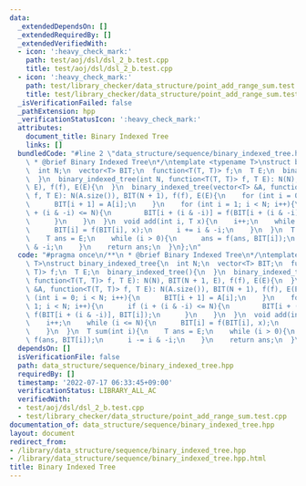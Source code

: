 ```yaml
---
data:
  _extendedDependsOn: []
  _extendedRequiredBy: []
  _extendedVerifiedWith:
  - icon: ':heavy_check_mark:'
    path: test/aoj/dsl/dsl_2_b.test.cpp
    title: test/aoj/dsl/dsl_2_b.test.cpp
  - icon: ':heavy_check_mark:'
    path: test/library_checker/data_structure/point_add_range_sum.test.cpp
    title: test/library_checker/data_structure/point_add_range_sum.test.cpp
  _isVerificationFailed: false
  _pathExtension: hpp
  _verificationStatusIcon: ':heavy_check_mark:'
  attributes:
    document_title: Binary Indexed Tree
    links: []
  bundledCode: "#line 2 \"data_structure/sequence/binary_indexed_tree.hpp\"\n/**\n\
    \ * @brief Binary Indexed Tree\n*/\ntemplate <typename T>\nstruct binary_indexed_tree{\n\
    \  int N;\n  vector<T> BIT;\n  function<T(T, T)> f;\n  T E;\n  binary_indexed_tree(){\n\
    \  }\n  binary_indexed_tree(int N, function<T(T, T)> f, T E): N(N), BIT(N + 1,\
    \ E), f(f), E(E){\n  }\n  binary_indexed_tree(vector<T> &A, function<T(T, T)>\
    \ f, T E): N(A.size()), BIT(N + 1), f(f), E(E){\n    for (int i = 0; i < N; i++){\n\
    \      BIT[i + 1] = A[i];\n    }\n    for (int i = 1; i < N; i++){\n      if (i\
    \ + (i & -i) <= N){\n        BIT[i + (i & -i)] = f(BIT[i + (i & -i)], BIT[i]);\n\
    \      }\n    }\n  }\n  void add(int i, T x){\n    i++;\n    while (i <= N){\n\
    \      BIT[i] = f(BIT[i], x);\n      i += i & -i;\n    }\n  }\n  T sum(int i){\n\
    \    T ans = E;\n    while (i > 0){\n      ans = f(ans, BIT[i]);\n      i -= i\
    \ & -i;\n    }\n    return ans;\n  }\n};\n"
  code: "#pragma once\n/**\n * @brief Binary Indexed Tree\n*/\ntemplate <typename\
    \ T>\nstruct binary_indexed_tree{\n  int N;\n  vector<T> BIT;\n  function<T(T,\
    \ T)> f;\n  T E;\n  binary_indexed_tree(){\n  }\n  binary_indexed_tree(int N,\
    \ function<T(T, T)> f, T E): N(N), BIT(N + 1, E), f(f), E(E){\n  }\n  binary_indexed_tree(vector<T>\
    \ &A, function<T(T, T)> f, T E): N(A.size()), BIT(N + 1), f(f), E(E){\n    for\
    \ (int i = 0; i < N; i++){\n      BIT[i + 1] = A[i];\n    }\n    for (int i =\
    \ 1; i < N; i++){\n      if (i + (i & -i) <= N){\n        BIT[i + (i & -i)] =\
    \ f(BIT[i + (i & -i)], BIT[i]);\n      }\n    }\n  }\n  void add(int i, T x){\n\
    \    i++;\n    while (i <= N){\n      BIT[i] = f(BIT[i], x);\n      i += i & -i;\n\
    \    }\n  }\n  T sum(int i){\n    T ans = E;\n    while (i > 0){\n      ans =\
    \ f(ans, BIT[i]);\n      i -= i & -i;\n    }\n    return ans;\n  }\n};"
  dependsOn: []
  isVerificationFile: false
  path: data_structure/sequence/binary_indexed_tree.hpp
  requiredBy: []
  timestamp: '2022-07-17 06:33:45+09:00'
  verificationStatus: LIBRARY_ALL_AC
  verifiedWith:
  - test/aoj/dsl/dsl_2_b.test.cpp
  - test/library_checker/data_structure/point_add_range_sum.test.cpp
documentation_of: data_structure/sequence/binary_indexed_tree.hpp
layout: document
redirect_from:
- /library/data_structure/sequence/binary_indexed_tree.hpp
- /library/data_structure/sequence/binary_indexed_tree.hpp.html
title: Binary Indexed Tree
---
```

